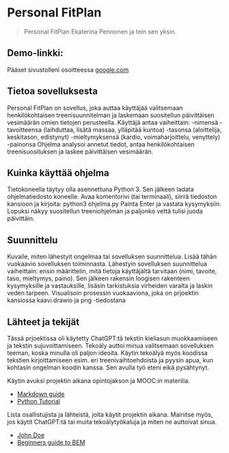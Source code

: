# Personal FitPlan 
>Personal FitPlan 
>Ekaterina Pennonen ja tein sen yksin.

## Demo-linkki:  
Pääset sivustolleni osoitteessa [google.com](https://google.com)

## Tietoa sovelluksesta  
Personal FitPlan on sovellus, joka auttaa käyttäjää valitsemaan henkilökohtaisen treenisuunnitelman ja laskemaan suositellun päivittäisen vesimäärän omien tietojen perusteella.
Käyttäjä antaa vaiheittain:
-nimensä
-tavoitteensa (laihduttaa, lisätä massaa, ylläpitää kuntoa)
-tasonsa (aloittelija, keskitason, edistynyt)
-mieltymyksensä (kardio, voimaharjoittelu, venyttely)
-painonsa
Ohjelma analysoi annetut tiedot, antaa henkilökohtaisen treenisuosituksen ja laskee päivittäisen vesimäärän.

## Kuinka käyttää ohjelma
Tietokoneella täytyy olla asennettuna Python 3. Sen jälkeen ladata ohjelmatiedosto koneelle. 
Avaa komentorivi (tai terminaali), siirrä tiedoston kansioon ja kirjoita: python3 ohjelma.py 
Painta Enter ja vastata kysymyksiin.
Lopuksi näkyy suositellun treeniohjelman ja paljonko vettä tulisi juoda päivittäin.


## Suunnittelu
Kuvaile, miten lähestyit ongelmaa tai sovelluksen suunnittelua. Lisää tähän vuokaavio sovelluksen toiminnasta.
Lähestyin sovelluksen suunnittelua vaiheittain:
ensin määrittelin, mitä tietoja käyttäjältä tarvitaan (nimi, tavoite, taso, mieltymys, paino).
Sen jälkeen rakensin loogisen rakenteen kysymyksille ja vastauksille, lisäsin tarkistuksia virheiden varalta ja laskin veden tarpeen. Visualisoin prosessin vuokaaviona, joka on prjoektin kansiossa kaavi.drawio  ja png -tiedostana 

## Lähteet ja tekijät  

Tässä prjoektissa oli käytetty ChatGPT:tä tekstin kieliasun muokkaamiseen ja tekstin sujuvoittamiseen. 
Tekoäly auttoi minua valitsemaan sovelluksen teeman, koska minulla oli paljon ideoita. Käytin tekoälyä myös koodissa tekstien kirjoittamiseen esim. eri treenivaihtoehdoista ja pyysin apua, kun kohtasin ongelman koodin kanssa. Sen avulla työ eteni eikä pysähtynyt.

Käytin avuksi projektin aikana opintojakson ja MOOC:in materilia.
- [Markdown guide](https://www.markdownguide.org/basic-syntax/)
- [Python Tutorial](https://www.w3schools.com/python/python_intro.asp)

Lista osallistujista ja lähteistä, joita käytit projektin aikana. Mainitse myös, jos käytit ChatGPT:tä tai muita tekoälytyökaluja ja miten ne auttoivat sinua.
- [John Doe](johndoe.com)  
- [Beginners guide to BEM](link-goes-here.com)